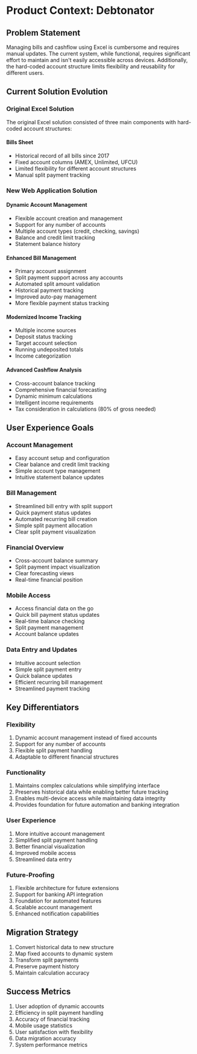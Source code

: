 # Product Context: Debtonator

## Problem Statement
Managing bills and cashflow using Excel is cumbersome and requires manual updates. The current system, while functional, requires significant effort to maintain and isn't easily accessible across devices. Additionally, the hard-coded account structure limits flexibility and reusability for different users.

## Current Solution Evolution

### Original Excel Solution
The original Excel solution consisted of three main components with hard-coded account structures:

#### Bills Sheet
- Historical record of all bills since 2017
- Fixed account columns (AMEX, Unlimited, UFCU)
- Limited flexibility for different account structures
- Manual split payment tracking

### New Web Application Solution

#### Dynamic Account Management
- Flexible account creation and management
- Support for any number of accounts
- Multiple account types (credit, checking, savings)
- Balance and credit limit tracking
- Statement balance history

#### Enhanced Bill Management
- Primary account assignment
- Split payment support across any accounts
- Automated split amount validation
- Historical payment tracking
- Improved auto-pay management
- More flexible payment status tracking

#### Modernized Income Tracking
- Multiple income sources
- Deposit status tracking
- Target account selection
- Running undeposited totals
- Income categorization

#### Advanced Cashflow Analysis
- Cross-account balance tracking
- Comprehensive financial forecasting
- Dynamic minimum calculations
- Intelligent income requirements
- Tax consideration in calculations (80% of gross needed)

## User Experience Goals

### Account Management
- Easy account setup and configuration
- Clear balance and credit limit tracking
- Simple account type management
- Intuitive statement balance updates

### Bill Management
- Streamlined bill entry with split support
- Quick payment status updates
- Automated recurring bill creation
- Simple split payment allocation
- Clear split payment visualization

### Financial Overview
- Cross-account balance summary
- Split payment impact visualization
- Clear forecasting views
- Real-time financial position

### Mobile Access
- Access financial data on the go
- Quick bill payment status updates
- Real-time balance checking
- Split payment management
- Account balance updates

### Data Entry and Updates
- Intuitive account selection
- Simple split payment entry
- Quick balance updates
- Efficient recurring bill management
- Streamlined payment tracking

## Key Differentiators

### Flexibility
1. Dynamic account management instead of fixed accounts
2. Support for any number of accounts
3. Flexible split payment handling
4. Adaptable to different financial structures

### Functionality
1. Maintains complex calculations while simplifying interface
2. Preserves historical data while enabling better future tracking
3. Enables multi-device access while maintaining data integrity
4. Provides foundation for future automation and banking integration

### User Experience
1. More intuitive account management
2. Simplified split payment handling
3. Better financial visualization
4. Improved mobile access
5. Streamlined data entry

### Future-Proofing
1. Flexible architecture for future extensions
2. Support for banking API integration
3. Foundation for automated features
4. Scalable account management
5. Enhanced notification capabilities

## Migration Strategy
1. Convert historical data to new structure
2. Map fixed accounts to dynamic system
3. Transform split payments
4. Preserve payment history
5. Maintain calculation accuracy

## Success Metrics
1. User adoption of dynamic accounts
2. Efficiency in split payment handling
3. Accuracy of financial tracking
4. Mobile usage statistics
5. User satisfaction with flexibility
6. Data migration accuracy
7. System performance metrics
